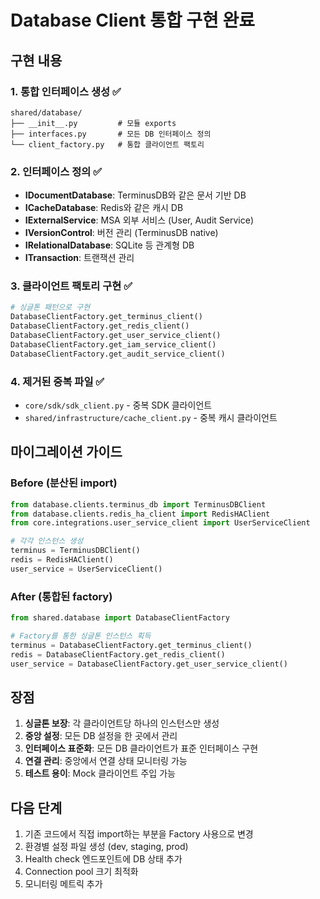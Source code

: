 # Database Client 통합 구현 완료

## 구현 내용

### 1. 통합 인터페이스 생성 ✅
```
shared/database/
├── __init__.py         # 모듈 exports
├── interfaces.py       # 모든 DB 인터페이스 정의
└── client_factory.py   # 통합 클라이언트 팩토리
```

### 2. 인터페이스 정의 ✅
- **IDocumentDatabase**: TerminusDB와 같은 문서 기반 DB
- **ICacheDatabase**: Redis와 같은 캐시 DB
- **IExternalService**: MSA 외부 서비스 (User, Audit Service)
- **IVersionControl**: 버전 관리 (TerminusDB native)
- **IRelationalDatabase**: SQLite 등 관계형 DB
- **ITransaction**: 트랜잭션 관리

### 3. 클라이언트 팩토리 구현 ✅
```python
# 싱글톤 패턴으로 구현
DatabaseClientFactory.get_terminus_client()
DatabaseClientFactory.get_redis_client()
DatabaseClientFactory.get_user_service_client()
DatabaseClientFactory.get_iam_service_client()
DatabaseClientFactory.get_audit_service_client()
```

### 4. 제거된 중복 파일 ✅
- `core/sdk/sdk_client.py` - 중복 SDK 클라이언트
- `shared/infrastructure/cache_client.py` - 중복 캐시 클라이언트

## 마이그레이션 가이드

### Before (분산된 import)
```python
from database.clients.terminus_db import TerminusDBClient
from database.clients.redis_ha_client import RedisHAClient
from core.integrations.user_service_client import UserServiceClient

# 각각 인스턴스 생성
terminus = TerminusDBClient()
redis = RedisHAClient()
user_service = UserServiceClient()
```

### After (통합된 factory)
```python
from shared.database import DatabaseClientFactory

# Factory를 통한 싱글톤 인스턴스 획득
terminus = DatabaseClientFactory.get_terminus_client()
redis = DatabaseClientFactory.get_redis_client()
user_service = DatabaseClientFactory.get_user_service_client()
```

## 장점

1. **싱글톤 보장**: 각 클라이언트당 하나의 인스턴스만 생성
2. **중앙 설정**: 모든 DB 설정을 한 곳에서 관리
3. **인터페이스 표준화**: 모든 DB 클라이언트가 표준 인터페이스 구현
4. **연결 관리**: 중앙에서 연결 상태 모니터링 가능
5. **테스트 용이**: Mock 클라이언트 주입 가능

## 다음 단계

1. 기존 코드에서 직접 import하는 부분을 Factory 사용으로 변경
2. 환경별 설정 파일 생성 (dev, staging, prod)
3. Health check 엔드포인트에 DB 상태 추가
4. Connection pool 크기 최적화
5. 모니터링 메트릭 추가